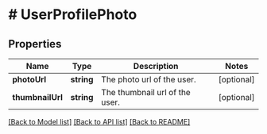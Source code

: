 # # UserProfilePhoto

## Properties

Name | Type | Description | Notes
------------ | ------------- | ------------- | -------------
**photoUrl** | **string** | The photo url of the user. | [optional]
**thumbnailUrl** | **string** | The thumbnail url of the user. | [optional]

[[Back to Model list]](../../README.md#models) [[Back to API list]](../../README.md#endpoints) [[Back to README]](../../README.md)
